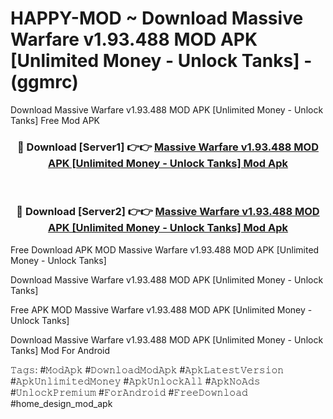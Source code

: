# HAPPY-MOD ~ Download Massive Warfare v1.93.488 MOD APK [Unlimited Money - Unlock Tanks] - (ggmrc)
Download Massive Warfare v1.93.488 MOD APK [Unlimited Money - Unlock Tanks] Free Mod APK

<div align="center">
<h3>🔴 Download [Server1] 👉👉 <a href="https://apk-comot.site?title=Massive_Warfare_v1.93.488_MOD_APK_[Unlimited_Money_-_Unlock_Tanks]">Massive Warfare v1.93.488 MOD APK [Unlimited Money - Unlock Tanks] Mod Apk</a></h3><br>

<h3>🔴 Download [Server2] 👉👉 <a href="https://apk-comot.site?title=Massive_Warfare_v1.93.488_MOD_APK_[Unlimited_Money_-_Unlock_Tanks]">Massive Warfare v1.93.488 MOD APK [Unlimited Money - Unlock Tanks] Mod Apk</a></h3>
</div>


Free Download APK MOD Massive Warfare v1.93.488 MOD APK [Unlimited Money - Unlock Tanks]

Download Massive Warfare v1.93.488 MOD APK [Unlimited Money - Unlock Tanks] 

Free APK MOD Massive Warfare v1.93.488 MOD APK [Unlimited Money - Unlock Tanks] 

Download Massive Warfare v1.93.488 MOD APK [Unlimited Money - Unlock Tanks] Mod For Android

𝚃𝚊𝚐𝚜: #𝙼𝚘𝚍𝙰𝚙𝚔 #𝙳𝚘𝚠𝚗𝚕𝚘𝚊𝚍𝙼𝚘𝚍𝙰𝚙𝚔 #𝙰𝚙𝚔𝙻𝚊𝚝𝚎𝚜𝚝𝚅𝚎𝚛𝚜𝚒𝚘𝚗 #𝙰𝚙𝚔𝚄𝚗𝚕𝚒𝚖𝚒𝚝𝚎𝚍𝙼𝚘𝚗𝚎𝚢 #𝙰𝚙𝚔𝚄𝚗𝚕𝚘𝚌𝚔𝙰𝚕𝚕 #𝙰𝚙𝚔𝙽𝚘𝙰𝚍𝚜 #𝚄𝚗𝚕𝚘𝚌𝚔𝙿𝚛𝚎𝚖𝚒𝚞𝚖 #𝙵𝚘𝚛𝙰𝚗𝚍𝚛𝚘𝚒𝚍 #𝙵𝚛𝚎𝚎𝙳𝚘𝚠𝚗𝚕𝚘𝚊𝚍 #home_design_mod_apk